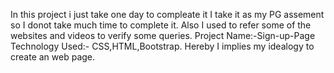 In this project i just take one day to compleate it I take it as my PG assement so I donot take much time to complete it.
Also I used to refer some of the websites and videos to verify some queries.
Project Name:-Sign-up-Page
Technology Used:- CSS,HTML,Bootstrap.
Hereby I implies my idealogy to create an web page.
